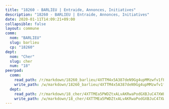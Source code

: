 ```yaml
---
title: "18260 - BARLIEU | Entraide, Annonces, Initiatives"
description: "18260 - BARLIEU | Entraide, Annonces, Initiatives"
date: 2020-01-11T14:09:21+09:00
collapsible: false
layout: commune
comm:
  nom: "BARLIEU"
  slug: barlieu
  cp: "18260"
dept:
  nom: "Cher"
  slug: cher
  num: "18"
peerpad:
  comm:
    read_path: /r/markdown/18260_barlieu/4XTTM4x5A387deN9Gg4upMMzwfv1fF6G5HzstFJ5Ag4gSJQkb
    write_path: /w/markdown/18260_barlieu/4XTTM4x5A387deN9Gg4upMMzwfv1fF6G5HzstFJ5Ag4gSJQkb-K3TgTiem9vUBWiqPCuh9mCGHei43J7ozF5JM4EptQ3tfuXFEWd5i82DndNpoFAzH61PdWuizYGimVwtyLiohXtanmJF7UuRaAW8VKCXbjdRtYayAKFDsmkeVmiQRHrzUjNRBwcfV
  dept:
    read_path: /r/markdown/18_cher/4XTTMEa5PWDZtxALvAKRwaPodGXBJuC47XWLMLZ5hCaMSik3w
    write_path: /w/markdown/18_cher/4XTTMEa5PWDZtxALvAKRwaPodGXBJuC47XWLMLZ5hCaMSik3w-K3TgTvT6tiupPRTeoV2zMggT6E77BmY6Zeeqwk1pvv6Bfo4GHKoyLD2hQDLMcNajnfixB5aDgngmFZba1jsFtXhXJhkZaMz5Fno5UjuUU6mkQFXv9cWu6FJLmGRziLMtgTSufDeD
---
```


